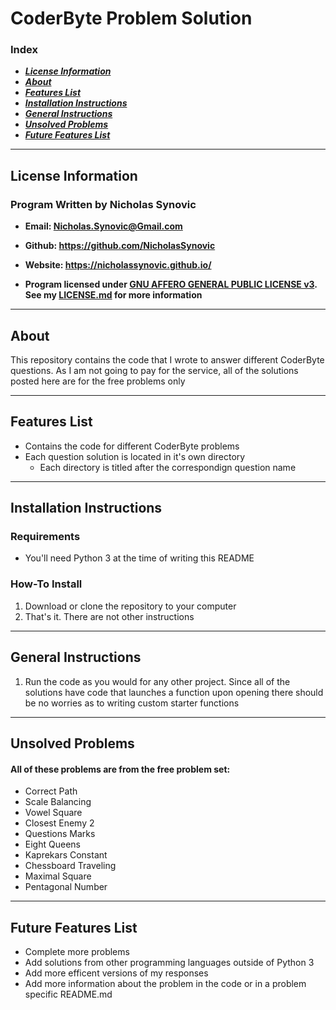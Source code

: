 # CoderByte Problem Solution
### Index
- ***[License Information](#license-information)***
- ***[About](#about)***
- ***[Features List](#features-list)***
- ***[Installation Instructions](#installation-instructions)***
- ***[General Instructions](#general-instructions)***
- ***[Unsolved Problems](#unsolved-problems)***
- ***[Future Features List](#future-features-list)***
---
## License Information
### Program Written by Nicholas Synovic
- **Email: <Nicholas.Synovic@Gmail.com>**

- **Github: https://github.com/NicholasSynovic**

- **Website: https://nicholassynovic.github.io/**

- **Program licensed under [GNU AFFERO GENERAL PUBLIC LICENSE v3](https://choosealicense.com/licenses/agpl-3.0/). See my [LICENSE.md](LICENSE.md) for more information**

---
## About
This repository contains the code that I wrote to answer different CoderByte questions. As I am not going to pay for the service, all of the solutions posted here are for the free problems only

---
## Features List
* Contains the code for different CoderByte problems
* Each question solution is located in it's own directory
  * Each directory is titled after the correspondign question name

---
## Installation Instructions
### Requirements
* You'll need Python 3 at the time of writing this README
### How-To Install
1. Download or clone the repository to your computer
2. That's it. There are not other instructions
---
## General Instructions
1. Run the code as you would for any other project. Since all of the solutions have code that launches a function upon opening there should be no worries as to writing custom starter functions
---
## Unsolved Problems
#### All of these problems are from the free problem set:
* Correct Path
* Scale Balancing
* Vowel Square
* Closest Enemy 2
* Questions Marks
* Eight Queens
* Kaprekars Constant
* Chessboard Traveling
* Maximal Square
* Pentagonal Number
---
## Future Features List
* Complete more problems
* Add solutions from other programming languages outside of Python 3
* Add more efficent versions of my responses
* Add more information about the problem in the code or in a problem specific README.md

